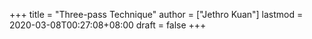 +++
title = "Three-pass Technique"
author = ["Jethro Kuan"]
lastmod = 2020-03-08T00:27:08+08:00
draft = false
+++
